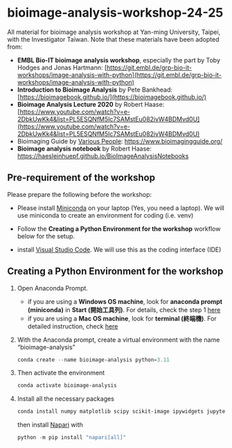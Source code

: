 # bioimage-analysis-workshop-24-25
All material for bioimage analysis workshop at Yan-ming University, Taipei, with the Investigator Taiwan. Note that these materials have been adopted from:

- **EMBL Bio-IT bioimage analysis workshop**, especially the part by Toby Hodges and Jonas Hartmann: [https://git.embl.de/grp-bio-it-workshops/image-analysis-with-python](https://git.embl.de/grp-bio-it-workshops/image-analysis-with-python)
- **Introduction to Bioimage Analysis** by Pete Bankhead: [https://bioimagebook.github.io/](https://bioimagebook.github.io/)
- **Bioimage Analysis Lecture 2020** by Robert Haase: [https://www.youtube.com/watch?v=e-2DbkUwKk4&list=PL5ESQNfM5lc7SAMstEu082ivW4BDMvd0U](https://www.youtube.com/watch?v=e-2DbkUwKk4&list=PL5ESQNfM5lc7SAMstEu082ivW4BDMvd0U)
- Bioimaging Guide by [Various People](https://journals.plos.org/plosbiology/article?id=10.1371/journal.pbio.3002167): https://www.bioimagingguide.org/
- **Bioimage analysis notebook** by Robert Haase: https://haesleinhuepf.github.io/BioImageAnalysisNotebooks

## Pre-requirement of the workshop

Please prepare the following before the workshop:

- Please install [Miniconda](https://www.anaconda.com/download/success#miniconda) on your laptop (Yes, you need a laptop). We will use miniconda to create an environment for coding (i.e. venv)

- Follow the **Creating a Python Environment for the workshop** workflow below for the setup.

- install [Visual Studio Code](https://code.visualstudio.com/download). We will use this as the coding interface (IDE)

## Creating a Python Environment for the workshop

1. Open Anaconda Prompt. 
    - if you are using a **Windows OS machine**, look for **anaconda prompt (miniconda)** in **Start (開始工具列)**. For details, check the step 1 [here](https://kiwi-half.medium.com/python-anaconda-%E8%99%9B%E6%93%AC%E7%92%B0%E5%A2%83%E5%BB%BA%E7%BD%AEanaconda-prompt-virtual-environment-9e93c5789627)
    - if you are using a **Mac OS machine**, look for **terminal (終端機)**. For detailed instruction, check [here](https://support.apple.com/zh-tw/guide/terminal/apd5265185d-f365-44cb-8b09-71a064a42125/mac)


2. With the Anaconda prompt, create a virtual environment with the name “bioimage-analysis”

    ```powershell
    conda create --name bioimage-analysis python=3.11
    ```

3. Then activate the environment

    ```powershell
    conda activate bioimage-analysis
    ```
    
4. Install all the necessary packages

    ```powershell
    conda install numpy matplotlib scipy scikit-image ipywidgets jupyter jupyterlab pandas scikit-learn seaborn
    ```
    then install [Napari](https://napari.org/stable/) with
    ```powershell
    python -m pip install "napari[all]"
    ```